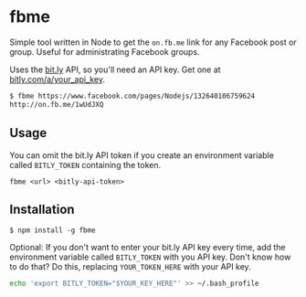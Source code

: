 # fbme

Simple tool written in Node to get the `on.fb.me` link for any Facebook post or group. Useful for administrating Facebook groups.

Uses the [bit.ly](http://bit.ly) API, so you'll need an API key. Get one at [bitly.com/a/your_api_key](https://bitly.com/a/your_api_key).

```bash
$ fbme https://www.facebook.com/pages/Nodejs/132640106759624
http://on.fb.me/1wUdJXQ
```

## Usage

You can omit the bit.ly API token if you create an environment variable called `BITLY_TOKEN` containing the token.

```
fbme <url> <bitly-api-token>
```

## Installation

```
$ npm install -g fbme
```

Optional: If you don't want to enter your bit.ly API key every time, add the environment variable called `BITLY_TOKEN` with you API key. Don't know how to do that? Do this, replacing `YOUR_TOKEN_HERE` with your API key.

```bash
echo 'export BITLY_TOKEN="$YOUR_KEY_HERE"' >> ~/.bash_profile
```
